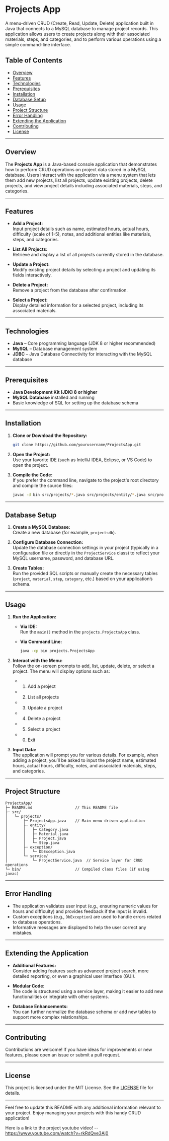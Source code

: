 

# Projects App

A menu-driven CRUD (Create, Read, Update, Delete) application built in Java that connects to a MySQL database to manage project records. This application allows users to create projects along with their associated materials, steps, and categories, and to perform various operations using a simple command-line interface.

## Table of Contents

- [Overview](#overview)
- [Features](#features)
- [Technologies](#technologies)
- [Prerequisites](#prerequisites)
- [Installation](#installation)
- [Database Setup](#database-setup)
- [Usage](#usage)
- [Project Structure](#project-structure)
- [Error Handling](#error-handling)
- [Extending the Application](#extending-the-application)
- [Contributing](#contributing)
- [License](#license)

---

## Overview

The **Projects App** is a Java-based console application that demonstrates how to perform CRUD operations on project data stored in a MySQL database. Users interact with the application via a menu system that lets them add new projects, list all projects, update existing projects, delete projects, and view project details including associated materials, steps, and categories.

---

## Features

- **Add a Project:**  
  Input project details such as name, estimated hours, actual hours, difficulty (scale of 1-5), notes, and additional entities like materials, steps, and categories.

- **List All Projects:**  
  Retrieve and display a list of all projects currently stored in the database.

- **Update a Project:**  
  Modify existing project details by selecting a project and updating its fields interactively.

- **Delete a Project:**  
  Remove a project from the database after confirmation.

- **Select a Project:**  
  Display detailed information for a selected project, including its associated materials.

---

## Technologies

- **Java** – Core programming language (JDK 8 or higher recommended)
- **MySQL** – Database management system
- **JDBC** – Java Database Connectivity for interacting with the MySQL database

---

## Prerequisites

- **Java Development Kit (JDK) 8 or higher**  
- **MySQL Database** installed and running  
- Basic knowledge of SQL for setting up the database schema

---

## Installation

1. **Clone or Download the Repository:**

   ```bash
   git clone https://github.com/yourusername/ProjectsApp.git
   ```

2. **Open the Project:**  
   Use your favorite IDE (such as IntelliJ IDEA, Eclipse, or VS Code) to open the project.

3. **Compile the Code:**  
   If you prefer the command line, navigate to the project's root directory and compile the source files:

   ```bash
   javac -d bin src/projects/*.java src/projects/entity/*.java src/projects/exception/*.java src/projects/service/*.java
   ```

---

## Database Setup

1. **Create a MySQL Database:**  
   Create a new database (for example, `projectsdb`).

2. **Configure Database Connection:**  
   Update the database connection settings in your project (typically in a configuration file or directly in the `ProjectService` class) to reflect your MySQL username, password, and database URL.

3. **Create Tables:**  
   Run the provided SQL scripts or manually create the necessary tables (`project`, `material`, `step`, `category`, etc.) based on your application’s schema.

---

## Usage

1. **Run the Application:**

   - **Via IDE:**  
     Run the `main()` method in the `projects.ProjectsApp` class.

   - **Via Command Line:**

     ```bash
     java -cp bin projects.ProjectsApp
     ```

2. **Interact with the Menu:**  
   Follow the on-screen prompts to add, list, update, delete, or select a project. The menu will display options such as:
   - 1) Add a project
   - 2) List all projects
   - 3) Update a project
   - 4) Delete a project
   - 5) Select a project
   - 0) Exit

3. **Input Data:**  
   The application will prompt you for various details. For example, when adding a project, you’ll be asked to input the project name, estimated hours, actual hours, difficulty, notes, and associated materials, steps, and categories.

---

## Project Structure

```
ProjectsApp/
├─ README.md                   // This README file
├─ src/
│   └─ projects/
│       ├─ ProjectsApp.java    // Main menu-driven application
│       ├─ entity/
│       │   ├─ Category.java
│       │   ├─ Material.java
│       │   ├─ Project.java
│       │   └─ Step.java
│       ├─ exception/
│       │   └─ DbException.java
│       └─ service/
│           └─ ProjectService.java  // Service layer for CRUD operations
└─ bin/                        // Compiled class files (if using javac)
```

---

## Error Handling

- The application validates user input (e.g., ensuring numeric values for hours and difficulty) and provides feedback if the input is invalid.
- Custom exceptions (e.g., `DbException`) are used to handle errors related to database operations.
- Informative messages are displayed to help the user correct any mistakes.

---

## Extending the Application

- **Additional Features:**  
  Consider adding features such as advanced project search, more detailed reporting, or even a graphical user interface (GUI).

- **Modular Code:**  
  The code is structured using a service layer, making it easier to add new functionalities or integrate with other systems.

- **Database Enhancements:**  
  You can further normalize the database schema or add new tables to support more complex relationships.

---

## Contributing

Contributions are welcome! If you have ideas for improvements or new features, please open an issue or submit a pull request.

---

## License

This project is licensed under the MIT License. See the [LICENSE](LICENSE) file for details.

---

Feel free to update this README with any additional information relevant to your project. Enjoy managing your projects with this handy CRUD application!

Here is a link to the project youtube video! -- https://www.youtube.com/watch?v=rkRdQve3Aj0
